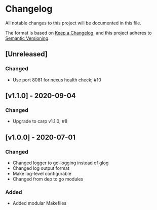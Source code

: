 # Changelog
All notable changes to this project will be documented in this file.

The format is based on [Keep a Changelog](https://keepachangelog.com/en/1.0.0/),
and this project adheres to [Semantic Versioning](https://semver.org/spec/v2.0.0.html).

## [Unreleased]
### Changed
- Use port 8081 for nexus health check; #10

## [v1.1.0] - 2020-09-04
### Changed
- Upgrade to carp v1.1.0; #8

## [v1.0.0] - 2020-07-01
### Changed
- Changed logger to go-logging instead of glog
- Changed log output format
- Make log-level configurable
- Changed from dep to go modules
### Added
- Added modular Makefiles
